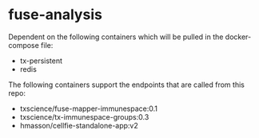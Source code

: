 # fuse-analysis
Dependent on the following containers which will be pulled in the docker-compose file:
* tx-persistent
* redis

The following containers support the endpoints that are called from this repo:

* txscience/fuse-mapper-immunespace:0.1
* txscience/tx-immunespace-groups:0.3
* hmasson/cellfie-standalone-app:v2
